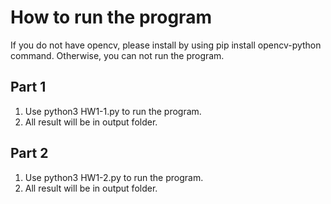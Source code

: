 # How to run the program
If you do not have opencv, please install by using pip install opencv-python command. Otherwise, you can not run the program.
## Part 1
1. Use python3 HW1-1.py to run the program.
2. All result will be in output folder.
## Part 2
1. Use python3 HW1-2.py to run the program.
2. All result will be in output folder.